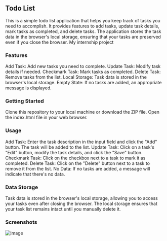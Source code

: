 ## Todo List
This is a simple todo list application that helps you keep track of tasks you need to accomplish. It provides features to add tasks, update task details, mark tasks as completed, and delete tasks. The application stores the task data in the browser's local storage, ensuring that your tasks are preserved even if you close the browser. My internship project

### Features
Add Task: Add new tasks you need to complete.
Update Task: Modify task details if needed.
Checkmark Task: Mark tasks as completed.
Delete Task: Remove tasks from the list.
Local Storage: Task data is stored in the browser's local storage.
Empty State: If no tasks are added, an appropriate message is displayed.

### Getting Started
Clone this repository to your local machine or download the ZIP file.
Open the index.html file in your web browser.

### Usage
Add Task: Enter the task description in the input field and click the "Add" button. The task will be added to the list.
Update Task: Click on a task's "Edit" button, modify the task details, and click the "Save" button.
Checkmark Task: Click on the checkbox next to a task to mark it as completed.
Delete Task: Click on the "Delete" button next to a task to remove it from the list.
No Data: If no tasks are added, a message will indicate that there's no data.

### Data Storage
Task data is stored in the browser's local storage, allowing you to access your tasks even after closing the browser. The local storage ensures that your task list remains intact until you manually delete it.

### Screenshots
![image](https://github.com/Devamchaudhari/todo_reactjs/assets/36120826/0f3aca9e-f3a0-4991-a492-12c42f025862)
